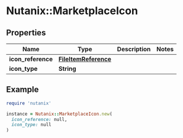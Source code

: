 # Nutanix::MarketplaceIcon

## Properties

| Name | Type | Description | Notes |
| ---- | ---- | ----------- | ----- |
| **icon_reference** | [**FileItemReference**](FileItemReference.md) |  |  |
| **icon_type** | **String** |  |  |

## Example

```ruby
require 'nutanix'

instance = Nutanix::MarketplaceIcon.new(
  icon_reference: null,
  icon_type: null
)
```

